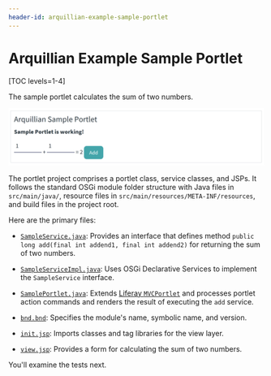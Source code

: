 ```yaml
---
header-id: arquillian-example-sample-portlet
---
```


# Arquillian Example Sample Portlet

[TOC levels=1-4]

The sample portlet calculates the sum of two numbers. 

![Figure 1: The Arquillian Sample Portlet calculates the sum of two numbers.](../../../images/arquillian-example-portlet.png)

The portlet project comprises a portlet class, service classes, and JSPs. It
follows the standard OSGi module folder structure with Java files in
`src/main/java/`, resource files in `src/main/resources/META-INF/resources`, and
build files in the project root. 

Here are the primary files:

-   [`SampleService.java`](https://github.com/liferay-labs/arquillian-blade-example/blob/master/src/main/java/com/liferay/arquillian/sample/service/SampleService.java):
    Provides an interface that defines method `public long add(final int
    addend1, final int addend2)` for returning the sum of two numbers. 

-   [`SampleServiceImpl.java`](https://github.com/liferay-labs/arquillian-blade-example/blob/master/src/main/java/com/liferay/arquillian/sample/service/SampleServiceImpl.java):
    Uses OSGi Declarative Services to implement the
    `SampleService` interface. 

-   [`SamplePortlet.java`](https://github.com/liferay-labs/arquillian-blade-example/blob/master/src/main/java/com/liferay/arquillian/sample/portlet/SamplePortlet.java):
    Extends
    [Liferay `MVCPortlet`](@platform-ref@/7.0-latest/javadocs/portal-kernel/com/liferay/portal/kernel/portlet/bridges/mvc/MVCPortlet.html)
    and processes portlet action commands and renders the result of executing
    the `add` service.

-   [`bnd.bnd`](https://github.com/liferay-labs/arquillian-blade-example/blob/master/bnd.bnd):
    Specifies the module's name, symbolic name, and version.

-   [`init.jsp`](https://github.com/liferay-labs/arquillian-blade-example/blob/master/src/main/resources/META-INF/resources/init.jsp):
    Imports classes and tag libraries for the view layer. 

-   [`view.jsp`](https://github.com/liferay-labs/arquillian-blade-example/blob/master/src/main/resources/META-INF/resources/view.jsp):
    Provides a form for calculating the sum of two numbers.

You'll examine the tests next. 
